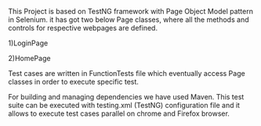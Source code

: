 This Project is based on TestNG framework with Page Object Model pattern in Selenium.
it has got two below Page classes, where all the methods and controls for respective webpages are defined.

1)LoginPage

2)HomePage

Test cases are written in FunctionTests file which eventually access Page classes in order to execute specific test.

For building and managing dependencies we have used Maven.
This test suite can be executed with testing.xml (TestNG) configuration file and it allows to execute test cases parallel on chrome 
and Firefox browser.
